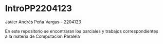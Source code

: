 # IntroPP2204123

Javier Andrés Peña Vargas - 2204123

En este repositorio se encontraran los parciales y trabajos correspondientes a la materia de Computacion Paralela 

